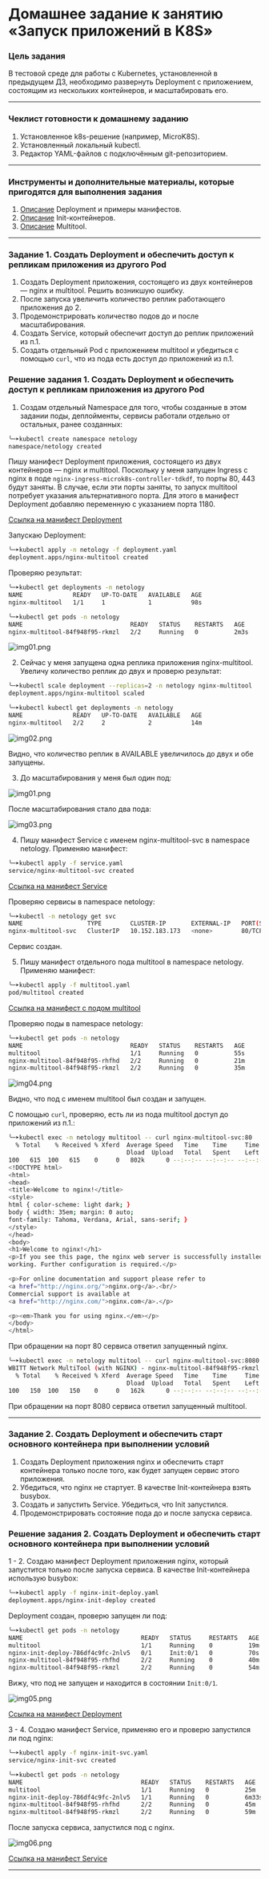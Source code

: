 # Домашнее задание к занятию «Запуск приложений в K8S»

### Цель задания

В тестовой среде для работы с Kubernetes, установленной в предыдущем ДЗ, необходимо развернуть Deployment с приложением, состоящим из нескольких контейнеров, и масштабировать его.

------

### Чеклист готовности к домашнему заданию

1. Установленное k8s-решение (например, MicroK8S).
2. Установленный локальный kubectl.
3. Редактор YAML-файлов с подключённым git-репозиторием.

------

### Инструменты и дополнительные материалы, которые пригодятся для выполнения задания

1. [Описание](https://kubernetes.io/docs/concepts/workloads/controllers/deployment/) Deployment и примеры манифестов.
2. [Описание](https://kubernetes.io/docs/concepts/workloads/pods/init-containers/) Init-контейнеров.
3. [Описание](https://github.com/wbitt/Network-MultiTool) Multitool.

------

### Задание 1. Создать Deployment и обеспечить доступ к репликам приложения из другого Pod

1. Создать Deployment приложения, состоящего из двух контейнеров — nginx и multitool. Решить возникшую ошибку.
2. После запуска увеличить количество реплик работающего приложения до 2.
3. Продемонстрировать количество подов до и после масштабирования.
4. Создать Service, который обеспечит доступ до реплик приложений из п.1.
5. Создать отдельный Pod с приложением multitool и убедиться с помощью `curl`, что из пода есть доступ до приложений из п.1.

### Решение задания 1. Создать Deployment и обеспечить доступ к репликам приложения из другого Pod

1. Создам отдельный Namespace для того, чтобы созданные в этом задании поды, деплойменты, сервисы работали отдельно от остальных, ранее созданных:

```bash
╰─➤kubectl create namespace netology
namespace/netology created
```
Пишу манифест Deployment приложения, состоящего из двух контейнеров — nginx и multitool. Поскольку у меня запущен Ingress с nginx в поде `nginx-ingress-microk8s-controller-tdkdf`, то порты 80, 443 будут заняты. В случае, если эти порты заняты, то запуск multitool потребует указания альтернативного порта. Для этого в манифест Deployment добавляю переменную с указанием порта 1180.

[Ссылка на манифест Deployment](/devops-08-kubernetes/kubernetes-1.3-launching-applications/src/deployment.yaml)

Запускаю Deployment:

```bash
╰─➤kubectl apply -n netology -f deployment.yaml 
deployment.apps/nginx-multitool created
```

Проверяю результат:

```bash
╰─➤kubectl get deployments -n netology 
NAME              READY   UP-TO-DATE   AVAILABLE   AGE
nginx-multitool   1/1     1            1           98s

╰─➤kubectl get pods -n netology 
NAME                              READY   STATUS    RESTARTS   AGE
nginx-multitool-84f948f95-rkmzl   2/2     Running   0          2m3s
```

![img01.png](/devops-08-kubernetes/kubernetes-1.3-launching-applications/img/img01.png)

2. Сейчас у меня запущена одна реплика приложения nginx-multitool. Увеличу количество реплик до двух и проверю результат:

```bash
╰─➤kubectl scale deployment --replicas=2 -n netology nginx-multitool
deployment.apps/nginx-multitool scaled

╰─➤kubectl kubectl get deployments -n netology 
NAME              READY   UP-TO-DATE   AVAILABLE   AGE
nginx-multitool   2/2     2            2           14m
```

![img02.png](/devops-08-kubernetes/kubernetes-1.3-launching-applications/img/img02.png)

Видно, что количество реплик в AVAILABLE увеличилось до двух и обе запущены.

3. До масштабирования у меня был один под:

![img01.png](/devops-08-kubernetes/kubernetes-1.3-launching-applications/img/img01.png)

После масштабирования стало два пода:

![img03.png](/devops-08-kubernetes/kubernetes-1.3-launching-applications/img/img03.png)

4. Пишу манифест Service с именем nginx-multitool-svc в namespace netology. Применяю манифест:

```bash
╰─➤kubectl apply -f service.yaml 
service/nginx-multitool-svc created
```

[Ссылка на манифест Service](/devops-08-kubernetes/kubernetes-1.3-launching-applications/src/service.yaml)

Проверяю сервисы в namespace netology:

```bash
╰─➤kubectl -n netology get svc
NAME                  TYPE        CLUSTER-IP       EXTERNAL-IP   PORT(S)           AGE
nginx-multitool-svc   ClusterIP   10.152.183.173   <none>        80/TCP,8080/TCP   104s
```
Сервис создан.

5. Пишу манифест отдельного пода multitool в namespace netology. Применяю манифест:

```bash
╰─➤kubectl apply -f multitool.yaml 
pod/multitool created
```

[Ссылка на манифест с подом multitool](/devops-08-kubernetes/kubernetes-1.3-launching-applications/src/multitool.yaml)

Проверяю поды в namespace netology:

```bash
╰─➤kubectl get pods -n netology 
NAME                              READY   STATUS    RESTARTS   AGE
multitool                         1/1     Running   0          55s
nginx-multitool-84f948f95-rhfhd   2/2     Running   0          21m
nginx-multitool-84f948f95-rkmzl   2/2     Running   0          35m
```

![img04.png](/devops-08-kubernetes/kubernetes-1.3-launching-applications/img/img04.png)

Видно, что под с именем multitool был создан и запущен.

С помощью `curl`, проверяю, есть ли из пода multitool доступ до приложений из п.1.:

```bash
╰─➤kubectl exec -n netology multitool -- curl nginx-multitool-svc:80
  % Total    % Received % Xferd  Average Speed   Time    Time     Time  Current
                                 Dload  Upload   Total   Spent    Left  Speed
100   615  100   615    0     0   802k      0 --:--:-- --:--:-- --:--:--  600k
<!DOCTYPE html>
<html>
<head>
<title>Welcome to nginx!</title>
<style>
html { color-scheme: light dark; }
body { width: 35em; margin: 0 auto;
font-family: Tahoma, Verdana, Arial, sans-serif; }
</style>
</head>
<body>
<h1>Welcome to nginx!</h1>
<p>If you see this page, the nginx web server is successfully installed and
working. Further configuration is required.</p>

<p>For online documentation and support please refer to
<a href="http://nginx.org/">nginx.org</a>.<br/>
Commercial support is available at
<a href="http://nginx.com/">nginx.com</a>.</p>

<p><em>Thank you for using nginx.</em></p>
</body>
</html>
```

При обращении на порт 80 сервиса ответил запущенный nginx.

```bash
╰─➤kubectl exec -n netology multitool -- curl nginx-multitool-svc:8080
WBITT Network MultiTool (with NGINX) - nginx-multitool-84f948f95-rkmzl - 10.1.191.233 - HTTP: 1180 , HTTPS: 443 . (Formerly praqma/network-multitool)
  % Total    % Received % Xferd  Average Speed   Time    Time     Time  Current
                                 Dload  Upload   Total   Spent    Left  Speed
100   150  100   150    0     0   162k      0 --:--:-- --:--:-- --:--:--  146k
```

При обращении на порт 8080 сервиса ответил запущенный multitool.

------

### Задание 2. Создать Deployment и обеспечить старт основного контейнера при выполнении условий

1. Создать Deployment приложения nginx и обеспечить старт контейнера только после того, как будет запущен сервис этого приложения.
2. Убедиться, что nginx не стартует. В качестве Init-контейнера взять busybox.
3. Создать и запустить Service. Убедиться, что Init запустился.
4. Продемонстрировать состояние пода до и после запуска сервиса.

### Решение задания 2. Создать Deployment и обеспечить старт основного контейнера при выполнении условий

1 - 2. Создаю манифест Deployment приложения nginx, который запустится только после запуска сервиса. В качестве Init-контейнера использую busybox:

```bash
╰─➤kubectl apply -f nginx-init-deploy.yaml 
deployment.apps/nginx-init-deploy created
```
Deployment создан, проверю запущен ли под:

```bash
╰─➤kubectl get pods -n netology 
NAME                                 READY   STATUS     RESTARTS   AGE
multitool                            1/1     Running    0          19m
nginx-init-deploy-786df4c9fc-2nlv5   0/1     Init:0/1   0          70s
nginx-multitool-84f948f95-rhfhd      2/2     Running    0          40m
nginx-multitool-84f948f95-rkmzl      2/2     Running    0          54m
```
Вижу, что под не запущен и находится в состоянии `Init:0/1`.

![img05.png](/devops-08-kubernetes/kubernetes-1.3-launching-applications/img/img05.png)

[Ссылка на манифест Deployment](/devops-08-kubernetes/kubernetes-1.3-launching-applications/src/nginx-init-deploy.yaml)

3 - 4. Создаю манифест Service, применяю его и проверю запустился ли под nginx:

```bash
╰─➤kubectl apply -f nginx-init-svc.yaml 
service/nginx-init-svc created

╰─➤kubectl get pods -n netology 
NAME                                 READY   STATUS    RESTARTS   AGE
multitool                            1/1     Running   0          25m
nginx-init-deploy-786df4c9fc-2nlv5   1/1     Running   0          6m33s
nginx-multitool-84f948f95-rhfhd      2/2     Running   0          45m
nginx-multitool-84f948f95-rkmzl      2/2     Running   0          59m
```
После запуска сервиса, запустился под с nginx.

![img06.png](/devops-08-kubernetes/kubernetes-1.3-launching-applications/img/img06.png)

[Ссылка на манифест Service](/devops-08-kubernetes/kubernetes-1.3-launching-applications/src/nginx-init-svc.yaml)

------